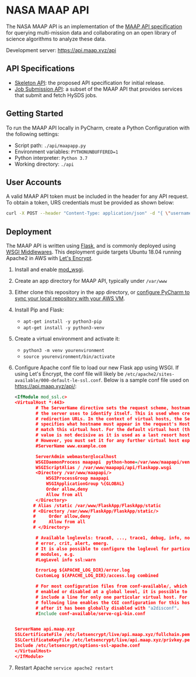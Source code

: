 # NASA MAAP API
The NASA MAAP API is an implementation of the [MAAP API specification](https://github.com/MAAP-Project/maap-api) for querying multi-mission data and collaborating on an open library of science algorithms to analyze these data. 

Development server: https://api.maap.xyz/api

## API Specifications

- [Skeleton API](https://github.com/MAAP-Project/maap-api/blob/master/maap-skeleton.yaml): the proposed API specification for initial release.
- [Job Submission API](maap-job-submission.yaml): a subset of the MAAP API that provides services that submit and fetch HySDS jobs.

## Getting Started

To run the MAAP API locally in PyCharm, create a Python Configuration with the following settings:

- Script path: `./api/maapapp.py`
- Environment variables: `PYTHONUNBUFFERED=1`
- Python interpreter: `Python 3.7`
- Working directory: `./api`

## User Accounts

A valid MAAP API token must be included in the header for any API request. To obtain a token, URS credentials must be provided as shown below:

```bash
curl -X POST --header "Content-Type: application/json" -d "{ \"username\": \"urs_username\", \"password\": \"urs_password\" }" https://api.maap.xyz/token
```

## Deployment

The MAAP API is written using [Flask](http://flask.pocoo.org/), and is commonly deployed using [WSGI Middlewares](http://flask.pocoo.org/docs/1.0/quickstart/#hooking-in-wsgi-middlewares). This deployment guide targets Ubuntu 18.04 running Apache2 in AWS with [Let's Encrypt](https://letsencrypt.org/).

1. Install and enable [mod_wsgi](https://pypi.org/project/mod_wsgi/).
2. Create an app directory for MAAP API, typically under `/var/www`
3. Either clone this repository in the app directory, or [configure PyCharm to sync your local repository with your AWS VM](https://www.codementor.io/abhishake/pycharm-setup-for-aws-automatic-deployment-m7n8uu2n4).
4. Install Pip and Flask:
    - `apt-get install -y python3-pip`
    - `apt-get install -y python3-venv`
5. Create a virtual environment and activate it:
    - `python3 -m venv yourenvironment`
    - `source yourenvironment/bin/activate`
6. Configure Apache conf file to load our new Flask app using WSGI. If using Let's Encrypt, the conf file will likely be `/etc/apache2/sites-available/000-default-le-ssl.conf`. Below is a sample conf file used on https://api.maap.xyz/api/:

    ```XML
    <IfModule mod_ssl.c>
    <VirtualHost *:443>
            # The ServerName directive sets the request scheme, hostname and port that
            # the server uses to identify itself. This is used when creating
            # redirection URLs. In the context of virtual hosts, the ServerName
            # specifies what hostname must appear in the request's Host: header to
            # match this virtual host. For the default virtual host (this file) this
            # value is not decisive as it is used as a last resort host regardless.
            # However, you must set it for any further virtual host explicitly.
            #ServerName www.example.com
    
            ServerAdmin webmaster@localhost
            WSGIDaemonProcess maapapi  python-home=/var/www/maapapi/venv
            WSGIScriptAlias / /var/www/maapapi/api/flaskapp.wsgi
            <Directory /var/www/maapapi/>
                WSGIProcessGroup maapapi
                WSGIApplicationGroup %{GLOBAL}
                Order allow,deny
                Allow from all
            </Directory>
           # Alias /static /var/www/FlaskApp/FlaskApp/static
           # <Directory /var/www/FlaskApp/FlaskApp/static/>
           #     Order allow,deny
           #     Allow from all
           # </Directory>
    
            # Available loglevels: trace8, ..., trace1, debug, info, notice, warn,
            # error, crit, alert, emerg.
            # It is also possible to configure the loglevel for particular
            # modules, e.g.
            #LogLevel info ssl:warn
    
            ErrorLog ${APACHE_LOG_DIR}/error.log
            CustomLog ${APACHE_LOG_DIR}/access.log combined
    
            # For most configuration files from conf-available/, which are
            # enabled or disabled at a global level, it is possible to
            # include a line for only one particular virtual host. For example the
            # following line enables the CGI configuration for this host only
            # after it has been globally disabled with "a2disconf".
            #Include conf-available/serve-cgi-bin.conf
    
    
    ServerName api.maap.xyz
    SSLCertificateFile /etc/letsencrypt/live/api.maap.xyz/fullchain.pem
    SSLCertificateKeyFile /etc/letsencrypt/live/api.maap.xyz/privkey.pem
    Include /etc/letsencrypt/options-ssl-apache.conf
    </VirtualHost>
    </IfModule>
    ```
7. Restart Apache
    `service apache2 restart`
   
